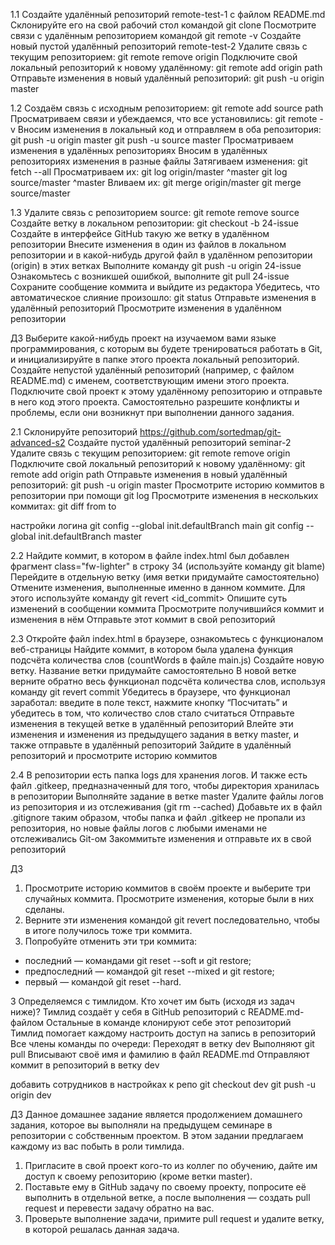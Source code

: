 1.1
Создайте удалённый репозиторий remote-test-1 с файлом README.md
Склонируйте его на свой рабочий стол командой git clone
Посмотрите связи с удалённым репозиторием командой git remote -v
Создайте новый пустой удалённый репозиторий remote-test-2
Удалите связь с текущим репозиторием: git remote remove origin
Подключите свой локальный репозиторий к новому удалённому:
git remote add origin path
Отправьте изменения в новый удалённый репозиторий:
git push -u origin master

1.2
Создаём связь с исходным репозиторием: git remote add source path
Просматриваем связи и убеждаемся, что все установились: git remote -v
Вносим изменения в локальный код и отправляем в оба репозитория:
git push -u origin master
git push -u source master
Просматриваем изменения в удалённых репозиториях
Вносим в удалённых репозиториях изменения в разные файлы
Затягиваем изменения: git fetch --all
Просматриваем их:
git log origin/master ^master
git log source/master ^master
Вливаем их:
git merge origin/master
git merge source/master

1.3
Удалите связь с репозиторием source: git remote remove source
Создайте ветку в локальном репозитории: git checkout -b 24-issue
Создайте в интерфейсе GitHub такую же ветку в удалённом репозитории
Внесите изменения в один из файлов в локальном репозитории и в какой-нибудь другой файл в удалённом репозитории (origin) в этих ветках
Выполните команду git push -u origin 24-issue
Ознакомьтесь с возникшей ошибкой, выполните git pull 24-issue
Сохраните сообщение коммита и выйдите из редактора
Убедитесь, что автоматическое слияние произошло: git status
Отправьте изменения в удалённый репозиторий
Просмотрите изменения в удалённом репозитории

ДЗ
Выберите какой-нибудь проект на изучаемом вами языке программирования, с которым вы будете тренироваться работать в Git, и инициализируйте в папке этого проекта локальный репозиторий.
Создайте непустой удалённый репозиторий (например, с файлом README.md) с именем, соответствующим имени этого проекта.
Подключите свой проект к этому удалённому репозиторию и отправьте в него код этого проекта. Самостоятельно разрешите конфликты и проблемы, если они возникнут при выполнении данного задания.

2.1
Склонируйте репозиторий https://github.com/sortedmap/git-advanced-s2
Создайте пустой удалённый репозиторий seminar-2
Удалите связь с текущим репозиторием: git remote remove origin
Подключите свой локальный репозиторий к новому удалённому:
git remote add origin path
Отправьте изменения в новый удалённый репозиторий:
git push -u origin master
Просмотрите историю коммитов в репозитории при помощи git log
Просмотрите изменения в нескольких коммитах: git diff from to

настройки логина
git config --global init.defaultBranch main
git config --global init.defaultBranch master

2.2
Найдите коммит, в котором в файле index.html был добавлен фрагмент class="fw-lighter" в строку 34 (используйте команду git blame)
Перейдите в отдельную ветку (имя ветки придумайте самостоятельно)
Отмените изменения, выполненные именно в данном коммите. Для этого используйте команду git revert <id_commit>
Опишите суть изменений в сообщении коммита
Просмотрите получившийся коммит и изменения в нём
Отправьте этот коммит в свой репозиторий

2.3
Откройте файл index.html в браузере, ознакомьтесь с функционалом веб-страницы
Найдите коммит, в котором была удалена функция подсчёта количества слов (countWords в файле main.js)
Создайте новую ветку. Название ветки придумайте самостоятельно
В новой ветке верните обратно весь функционал подсчёта количества слов, используя команду git revert commit
Убедитесь в браузере, что функционал заработал: введите в поле текст, нажмите кнопку “Посчитать” и убедитесь в том, что количество слов стало считаться
Отправьте изменения в текущей ветке в удалённый репозиторий
Влейте эти изменения и изменения из предыдущего задания в ветку master, и также отправьте в удалённый репозиторий
Зайдите в удалённый репозиторий и просмотрите историю коммитов

2.4
В репозитории есть папка logs для хранения логов. И также есть файл .gitkeep, предназначенный для того, чтобы директория хранилась в репозитории
Выполняйте задание в ветке master
Удалите файлы логов из репозитория и из отслеживания (git rm --cached)
Добавьте их в файл .gitignore таким образом, чтобы папка и файл .gitkeep не пропали из репозитория, но новые файлы логов с любыми именами не отслеживались Git-ом
Закоммитьте изменения и отправьте их в свой репозиторий

ДЗ
1. Просмотрите историю коммитов в своём проекте и выберите три случайных коммита. Просмотрите изменения, которые были в них сделаны.
2. Верните эти изменения командой git revert последовательно, чтобы в итоге получилось тоже три коммита.
3. Попробуйте отменить эти три коммита:
* последний — командами git reset --soft и git restore;
* предпоследний — командой git reset --mixed и git restore;
* первый — командой git reset --hard.

3
Определяемся с тимлидом. Кто хочет им быть (исходя из задач ниже)?
Тимлид создаёт у себя в GitHub репозиторий с README.md-файлом
Остальные в команде клонируют себе этот репозиторий
Тимлид помогает каждому настроить доступ на запись в репозиторий
Все члены команды по очереди:
Переходят в ветку dev
Выполняют git pull
Вписывают своё имя и фамилию в файл README.md
Отправляют коммит в репозиторий в ветку dev

добавить сотрудников в настройках к репо
git checkout dev
git push -u origin dev

ДЗ
Данное домашнее задание является продолжением домашнего задания, которое вы выполняли на предыдущем семинаре в репозитории с собственным проектом.
В этом задании предлагаем каждому из вас побыть в роли тимлида.
1. Пригласите в свой проект кого-то из коллег по обучению, дайте им доступ к своему репозиторию (кроме ветки master).
2. Поставьте ему в GitHub задачу по своему проекту, попросите её выполнить в отдельной ветке, а после выполнения — создать pull request и перевести задачу обратно на вас.
3. Проверьте выполнение задачи, примите pull request и удалите ветку, в которой решалась данная задача.


